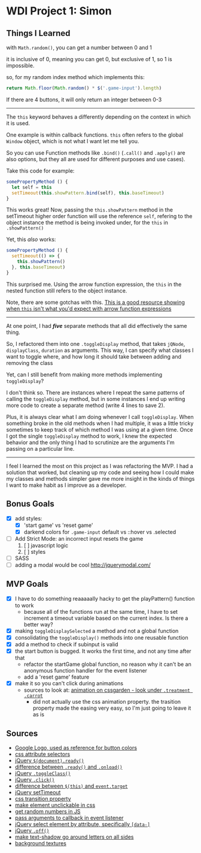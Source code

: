 # WDI Project 1: Simon

## Things I Learned

with `Math.random()`, you can get a number between 0 and 1

it is inclusive of 0, meaning you can get 0, but exclusive of 1, so 1 is impossible.

so, for my random index method which implements this:

```js
return Math.floor(Math.random() * $('.game-input').length)
```

If there are 4 buttons, it will only return an integer between 0-3

---
The `this` keyword behaves a differently depending on the context in which it is used.

One example is within callback functions. `this` often refers to the global `Window` object, which is not what I want let me tell you.

So you can use Function methods like `.bind()` (`.call()` and `.apply()` are also options, but they all are used for different purposes and use cases).

Take this code for example:

```js
somePropertyMethod () {
  let self = this
  setTimeout(this.showPattern.bind(self), this.baseTimeout)
}
```

This works great! Now, passing the `this.showPattern` method in the setTimeout higher order function will use the reference `self`, refering to the object instance the method is being invoked under, for the `this` in `.showPattern()`

Yet, this _also_ works:

```js
somePropertyMethod () {
  setTimeout(() => {
    this.showPattern()
  }, this.baseTimeout)
}
```

This surprised me. Using the arrow function expression, the `this` in the nested function still refers to the object instance.

Note, there are some gotchas with this. [This is a good resource showing when `this` isn't what you'd expect with arrow function expressions](https://derickbailey.com/2015/09/28/do-es6-arrow-functions-really-solve-this-in-javascript/)

---
At one point, I had **_five_** separate methods that all did effectively the same thing.

So, I refactored them into one `.toggleDisplay` method, that takes `jQNode`, `displayClass`, `duration` as arguments. This way, I can specify what classes I want to toggle where, and how long it should take between adding and removing the class

Yet, can I still benefit from making more methods implementing `toggleDisplay`?

I don't think so. There are instances where I repeat the same patterns of calling the `toggleDisplay` method, but in some instances I end up writing more code to create a separate method (write 4 lines to save 2).

Plus, it is always clear what I am doing whenever I call `toggleDisplay`. When something broke in the old methods when I had multiple, it was a little tricky sometimes to keep track of which method I was using at a given time. Once I got the single `toggleDisplay` method to work, I knew the expected behavior and the only thing I had to scrutinize are the arguments I'm passing on a particular line.

---
I feel I learned the most on this project as I was refactoring the MVP. I had a solution that worked, but cleaning up my code and seeing how I could make my classes and methods simpler gave me more insight in the kinds of things I want to make habit as I improve as a developer.

## Bonus Goals

- [x] add styles:
  - [x] 'start game' vs 'reset game'
  - [x] darkend colors for `.game-input` default vs ::hover vs .selected
- [ ] Add Strict Mode: an incorrect input resets the game
  1. [ ] javascript logic
  2. [ ] styles
- [ ] SASS
- [ ] adding a modal would be cool <http://jquerymodal.com/>

## MVP Goals

- [x] I have to do something reaaaaally hacky to get the playPattern() function to work
  - because all of the functions run at the same time, I have to set increment a timeout variable based on the current index. Is there a better way?
- [x] making `toggleDisplaySelected` a method and not a global function
- [x] consolidating the `toggleDisplay()` methods into one reusable function
- [x] add a method to check if subinput is valid
- [x] the start button is bugged. It works the first time, and not any time after that
  - refactor the startGame global function, no reason why it can't be an anonymous function handler for the event listener
  - add a 'reset game' feature
- [x] make it so you can't click during animations
  - sources to look at: [animation on cssgarden - look under `.treatment .carrot`](http://cssgridgarden.com/)
    - did not actually use the css animation property. the trasition property made the easing very easy, so I'm just going to leave it as is

## Sources

- [Google Logo, used as reference for button colors](https://en.wikipedia.org/wiki/Google_logo#/media/File:Google-favicon-2015.png)
- [css attribute selectors](https://www.w3schools.com/css/css_attribute_selectors.asp)
- [jQuery `$(document).ready()`](https://learn.jquery.com/using-jquery-core/document-ready/)
- [difference between `.ready()` and `.onload()`](https://stackoverflow.com/a/3698214)
- [jQuery `.toggleClass()`](https://api.jquery.com/toggleclass/)
- [jQuery `.click()`](https://api.jquery.com/click/)
- [difference between `$(this)` and `event.target`](https://stackoverflow.com/a/21667010)
- [jQuery setTimeout](https://www.sitepoint.com/jquery-settimeout-function-examples/)
- [css transition property](https://developer.mozilla.org/en-US/docs/Web/CSS/CSS_Transitions/Using_CSS_transitions)
- [make element unclickable in css](https://stackoverflow.com/a/37216892)
- [get random numbers in JS](https://developer.mozilla.org/en-US/docs/Web/JavaScript/Reference/Global_Objects/Math/random)
- [pass arguments to callback in event listener](https://stackoverflow.com/a/979344)
- [jQuery select element by attribute, specifically `[data-]`](https://stackoverflow.com/a/29906777)
- [jQuery `.off()`](https://api.jquery.com/off/)
- [make text-shadow go around letters on all sides](https://stackoverflow.com/a/34595679)
- [background textures](https://www.transparenttextures.com/)
